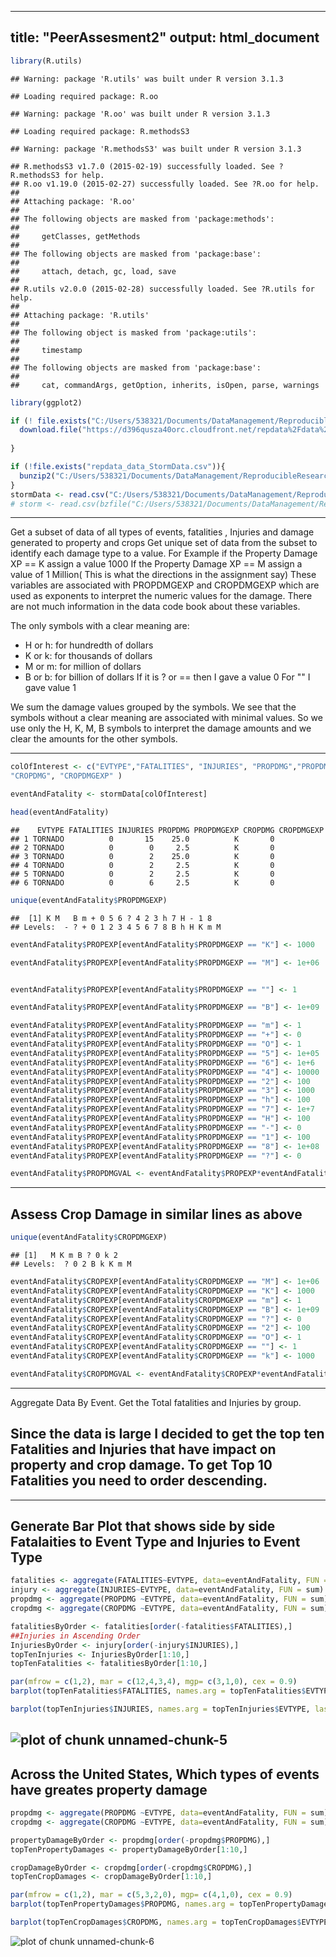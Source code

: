 ----------------------
title: "PeerAssesment2"
output: html_document
----------------------


```r
library(R.utils)
```

```
## Warning: package 'R.utils' was built under R version 3.1.3
```

```
## Loading required package: R.oo
```

```
## Warning: package 'R.oo' was built under R version 3.1.3
```

```
## Loading required package: R.methodsS3
```

```
## Warning: package 'R.methodsS3' was built under R version 3.1.3
```

```
## R.methodsS3 v1.7.0 (2015-02-19) successfully loaded. See ?R.methodsS3 for help.
## R.oo v1.19.0 (2015-02-27) successfully loaded. See ?R.oo for help.
## 
## Attaching package: 'R.oo'
## 
## The following objects are masked from 'package:methods':
## 
##     getClasses, getMethods
## 
## The following objects are masked from 'package:base':
## 
##     attach, detach, gc, load, save
## 
## R.utils v2.0.0 (2015-02-28) successfully loaded. See ?R.utils for help.
## 
## Attaching package: 'R.utils'
## 
## The following object is masked from 'package:utils':
## 
##     timestamp
## 
## The following objects are masked from 'package:base':
## 
##     cat, commandArgs, getOption, inherits, isOpen, parse, warnings
```

```r
library(ggplot2)
```



```r
if (! file.exists("C:/Users/538321/Documents/DataManagement/ReproducibleResearch/assignment2/repdata_data_StormData.csv.bz2")){
  download.file("https://d396qusza40orc.cloudfront.net/repdata%2Fdata%2FStormData.csv.bz2")
  
}

if (!file.exists("repdata_data_StormData.csv")){
  bunzip2("C:/Users/538321/Documents/DataManagement/ReproducibleResearch/assignment2/repdata_data_StormData.csv.bz2", overwrite = "FALSE", remove = FALSE)
}
stormData <- read.csv("C:/Users/538321/Documents/DataManagement/ReproducibleResearch/assignment2/repdata_data_StormData.csv")
# storm <- read.csv(bzfile("C:/Users/538321/Documents/DataManagement/ReproducibleResearch/assignment2/repdata_data_StormData.csv.bz2"))                            
```
-----------------------------------------------------------------------
Get a subset of data of all types of events, fatalities , Injuries and
damage generated to property and crops
Get unique set of data from the subset to identify each damage type 
to a value.
For Example if the Property Damage XP == K assign a value 1000
If the Property Damage XP == M assign a value of 1 Million( This is
what the directions in the assignment say)
These variables are associated with PROPDMGEXP and CROPDMGEXP which are used
as exponents to interpret the numeric values for the damage. There are not much
information in the data code book about these variables.

The only symbols with a clear meaning are:

* H or h: for hundredth of dollars
* K or k: for thousands of dollars
* M or m: for million of dollars
* B or b: for billion of dollars
If it is ? or == then I gave a value 0
For "" I gave value 1

We sum the damage values grouped by the symbols.
We see that the symbols without a clear meaning are associated with minimal
values. So we use only the H, K, M, B symbols to interpret the damage amounts
and we clear the amounts for the other symbols.

-----------------------------------------------------------------------


```r
colOfInterest <- c("EVTYPE","FATALITIES", "INJURIES", "PROPDMG","PROPDMGEXP",
"CROPDMG", "CROPDMGEXP" )

eventAndFatality <- stormData[colOfInterest]

head(eventAndFatality)
```

```
##    EVTYPE FATALITIES INJURIES PROPDMG PROPDMGEXP CROPDMG CROPDMGEXP
## 1 TORNADO          0       15    25.0          K       0           
## 2 TORNADO          0        0     2.5          K       0           
## 3 TORNADO          0        2    25.0          K       0           
## 4 TORNADO          0        2     2.5          K       0           
## 5 TORNADO          0        2     2.5          K       0           
## 6 TORNADO          0        6     2.5          K       0
```

```r
unique(eventAndFatality$PROPDMGEXP)
```

```
##  [1] K M   B m + 0 5 6 ? 4 2 3 h 7 H - 1 8
## Levels:  - ? + 0 1 2 3 4 5 6 7 8 B h H K m M
```

```r
eventAndFatality$PROPEXP[eventAndFatality$PROPDMGEXP == "K"] <- 1000

eventAndFatality$PROPEXP[eventAndFatality$PROPDMGEXP == "M"] <- 1e+06


eventAndFatality$PROPEXP[eventAndFatality$PROPDMGEXP == ""] <- 1

eventAndFatality$PROPEXP[eventAndFatality$PROPDMGEXP == "B"] <- 1e+09

eventAndFatality$PROPEXP[eventAndFatality$PROPDMGEXP == "m"] <- 1
eventAndFatality$PROPEXP[eventAndFatality$PROPDMGEXP == "+"] <- 0
eventAndFatality$PROPEXP[eventAndFatality$PROPDMGEXP == "O"] <- 1
eventAndFatality$PROPEXP[eventAndFatality$PROPDMGEXP == "5"] <- 1e+05
eventAndFatality$PROPEXP[eventAndFatality$PROPDMGEXP == "6"] <- 1e+6
eventAndFatality$PROPEXP[eventAndFatality$PROPDMGEXP == "4"] <- 10000
eventAndFatality$PROPEXP[eventAndFatality$PROPDMGEXP == "2"] <- 100
eventAndFatality$PROPEXP[eventAndFatality$PROPDMGEXP == "3"] <- 1000
eventAndFatality$PROPEXP[eventAndFatality$PROPDMGEXP == "h"] <- 100
eventAndFatality$PROPEXP[eventAndFatality$PROPDMGEXP == "7"] <- 1e+7
eventAndFatality$PROPEXP[eventAndFatality$PROPDMGEXP == "H"] <- 100
eventAndFatality$PROPEXP[eventAndFatality$PROPDMGEXP == "-"] <- 0
eventAndFatality$PROPEXP[eventAndFatality$PROPDMGEXP == "1"] <- 100
eventAndFatality$PROPEXP[eventAndFatality$PROPDMGEXP == "8"] <- 1e+08
eventAndFatality$PROPEXP[eventAndFatality$PROPDMGEXP == "?"] <- 0

eventAndFatality$PROPDMGVAL <- eventAndFatality$PROPEXP*eventAndFatality$PROPDMG
```

-------------------------------------------------
Assess Crop Damage in similar lines as above 
----------------------------------------------------



```r
unique(eventAndFatality$CROPDMGEXP)
```

```
## [1]   M K m B ? 0 k 2
## Levels:  ? 0 2 B k K m M
```

```r
eventAndFatality$CROPEXP[eventAndFatality$CROPDMGEXP == "M"] <- 1e+06
eventAndFatality$CROPEXP[eventAndFatality$CROPDMGEXP == "K"] <- 1000
eventAndFatality$CROPEXP[eventAndFatality$CROPDMGEXP == "m"] <- 1
eventAndFatality$CROPEXP[eventAndFatality$CROPDMGEXP == "B"] <- 1e+09
eventAndFatality$CROPEXP[eventAndFatality$CROPDMGEXP == "?"] <- 0
eventAndFatality$CROPEXP[eventAndFatality$CROPDMGEXP == "2"] <- 100
eventAndFatality$CROPEXP[eventAndFatality$CROPDMGEXP == "O"] <- 1
eventAndFatality$CROPEXP[eventAndFatality$CROPDMGEXP == ""] <- 1
eventAndFatality$CROPEXP[eventAndFatality$CROPDMGEXP == "k"] <- 1000

eventAndFatality$CROPDMGVAL <- eventAndFatality$CROPEXP*eventAndFatality$CROPDMG
```

--------------------------------------------------------------------------
Aggregate Data By Event. Get the Total fatalities and Injuries by group.


Since the data is large I decided to get the top ten Fatalities and Injuries
that have impact on property and crop damage. To get Top 10 Fatalities
you need to order descending.
----------------------------------------------------------------------------
-------------------------------------------------------------------------
Generate Bar Plot that shows side by side Fatalaities to Event Type 
and Injuries to Event Type
-------------------------------------------------------------------------


```r
fatalities <- aggregate(FATALITIES~EVTYPE, data=eventAndFatality, FUN = sum )
injury <- aggregate(INJURIES~EVTYPE, data=eventAndFatality, FUN = sum)
propdmg <- aggregate(PROPDMG ~EVTYPE, data=eventAndFatality, FUN = sum)
cropdmg <- aggregate(CROPDMG ~EVTYPE, data=eventAndFatality, FUN = sum)

fatalitiesByOrder <- fatalities[order(-fatalities$FATALITIES),]
##Injuries in Ascending Order
InjuriesByOrder <- injury[order(-injury$INJURIES),]
topTenInjuries <- InjuriesByOrder[1:10,]
topTenFatalities <- fatalitiesByOrder[1:10,]

par(mfrow = c(1,2), mar = c(12,4,3,4), mgp= c(3,1,0), cex = 0.9)
barplot(topTenFatalities$FATALITIES, names.arg = topTenFatalities$EVTYPE, las = 3,  main = "Weather Event Realated Fatalities", ylab = "Number of Fatalities")

barplot(topTenInjuries$INJURIES, names.arg = topTenInjuries$EVTYPE, las = 3,  main = "Weather Event Realated INJURIES", ylab = "Number of INJURIES")
```

![plot of chunk unnamed-chunk-5](figure/unnamed-chunk-5-1.png) 
---------------------------------------------------------------------------
Across the United States, Which types of events have greates property damage
----------------------------------------------------------------------------

```r
propdmg <- aggregate(PROPDMG ~EVTYPE, data=eventAndFatality, FUN = sum)
cropdmg <- aggregate(CROPDMG ~EVTYPE, data=eventAndFatality, FUN = sum)

propertyDamageByOrder <- propdmg[order(-propdmg$PROPDMG),]
topTenPropertyDamages <- propertyDamageByOrder[1:10,]

cropDamageByOrder <- cropdmg[order(-cropdmg$CROPDMG),]
topTenCropDamages <- cropDamageByOrder[1:10,]

par(mfrow = c(1,2), mar = c(5,3,2,0), mgp= c(4,1,0), cex = 0.9)
barplot(topTenPropertyDamages$PROPDMG, names.arg = topTenPropertyDamages$EVTYPE, las = 3,  main = "Weather Event Realated Property Damages", ylab = "Number of Property Damages")

barplot(topTenCropDamages$CROPDMG, names.arg = topTenCropDamages$EVTYPE, las = 3,  main = "Weather Event Realated Crop Damages", ylab = "Number of CROP DAMAGES")
```

![plot of chunk unnamed-chunk-6](figure/unnamed-chunk-6-1.png) 


